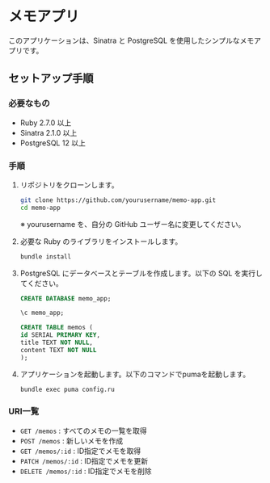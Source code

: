# メモアプリ

このアプリケーションは、Sinatra と PostgreSQL を使用したシンプルなメモアプリです。

## セットアップ手順

### 必要なもの

- Ruby 2.7.0 以上
- Sinatra 2.1.0 以上
- PostgreSQL 12 以上

### 手順

1. リポジトリをクローンします。

   ```zsh
   git clone https://github.com/yourusername/memo-app.git
   cd memo-app
   ```

   ※ yourusername を、自分の GitHub ユーザー名に変更してください。

2. 必要な Ruby のライブラリをインストールします。

   ```zsh
   bundle install
   ```

3. PostgreSQL にデータベースとテーブルを作成します。以下の SQL を実行してください。

   ```sql
   CREATE DATABASE memo_app;

   \c memo_app;

   CREATE TABLE memos (
   id SERIAL PRIMARY KEY,
   title TEXT NOT NULL,
   content TEXT NOT NULL
   );
   ```

4. アプリケーションを起動します。以下のコマンドでpumaを起動します。

    ```zsh
    bundle exec puma config.ru
    ```

### URI一覧

- `GET /memos` : すべてのメモの一覧を取得
- `POST /memos` : 新しいメモを作成
- `GET /memos/:id` : ID指定でメモを取得
- `PATCH /memos/:id` : ID指定でメモを更新
- `DELETE /memos/:id` : ID指定でメモを削除

